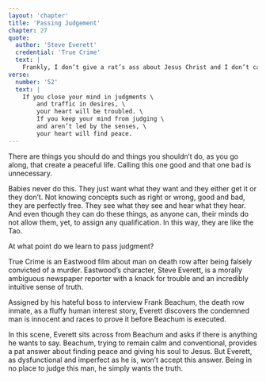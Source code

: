 ```yaml
---
layout: 'chapter'
title: 'Passing Judgement'
chapter: 27
quote:
  author: 'Steve Everett'
  credential: 'True Crime'
  text: |
    Frankly, I don’t give a rat’s ass about Jesus Christ and I don’t care about justice in this world, or the next. I don’t even care what’s right or wrong. I never have.
verse:
  number: '52'
  text: |
    If you close your mind in judgments \
		and traffic in desires, \
		your heart will be troubled. \
		If you keep your mind from judging \
		and aren’t led by the senses, \
		your heart will find peace.
---
```


There are things you should do and things you shouldn’t do, as you go along, that create a peaceful life. Calling this one good and that one bad is unnecessary.

Babies never do this. They just want what they want and they either get it or they don’t. Not knowing concepts such as right or wrong, good and bad, they are perfectly free. They see what they see and hear what they hear. And even though they can do these things, as anyone can, their minds do not allow them, yet, to assign any qualification. In this way, they are like the Tao.

At what point do we learn to pass judgment?

True Crime is an Eastwood film about man on death row after being falsely convicted of a murder. Eastwood’s character, Steve Everett, is a morally ambiguous newspaper reporter with a knack for trouble and an incredibly intuitive sense of truth.

Assigned by his hateful boss to interview Frank Beachum, the death row inmate, as a fluffy human interest story, Everett discovers the condemned man is innocent and races to prove it before Beachum is executed.

In this scene, Everett sits across from Beachum and asks if there is anything he wants to say. Beachum, trying to remain calm and conventional, provides a pat answer about finding peace and giving his soul to Jesus. But Everett, as dysfunctional and imperfect as he is, won’t accept this answer. Being in no place to judge this man, he simply wants the truth.


